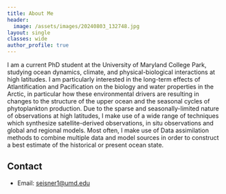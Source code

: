 ```yaml
---
title: About Me
header:
  image: /assets/images/20240803_132748.jpg
layout: single
classes: wide
author_profile: true
---
```


I am a current PhD student at the University of Maryland College Park, studying ocean dynamics, climate, and physical-biological interactions at high latitudes. I am particularly interested in the long-term effects of Atlantification and Pacification on the biology and water properties in the Arctic, in particular how these environmental drivers are resulting in changes to the structure of the upper ocean and the seasonal cycles of phytoplankton production. Due to the sparse and seasonally-limited nature of observations at high latitudes, I make use of a wide range of techniques which synthesize satellite-derived observations, in situ observations and global and regional models. Most often, I make use of Data assimilation methods to combine multiple data and model sources in order to construct a best estimate of the historical or present ocean state.


## Contact

- Email: seisner1@umd.edu
